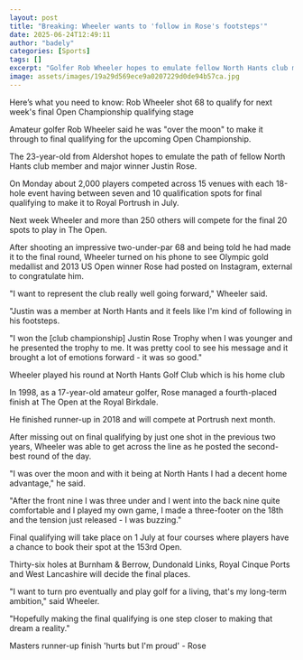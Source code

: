 ```yaml
---
layout: post
title: "Breaking: Wheeler wants to 'follow in Rose's footsteps'"
date: 2025-06-24T12:49:11
author: "badely"
categories: [Sports]
tags: []
excerpt: "Golfer Rob Wheeler hopes to emulate fellow North Hants club member Justin Rose after qualifying for The Open's final qualifying stage."
image: assets/images/19a29d569ece9a0207229d0de94b57ca.jpg
---
```


Here’s what you need to know: Rob Wheeler shot 68 to qualify for next week's final Open Championship qualifying stage

Amateur golfer Rob Wheeler said he was "over the moon" to make it through to final qualifying for the upcoming Open Championship. 

The 23-year-old from Aldershot hopes to emulate the path of fellow North Hants club member and major winner Justin Rose. 

On Monday about 2,000 players competed across 15 venues with each 18-hole event having between seven and 10 qualification spots for final qualifying to make it to Royal Portrush in July.

Next week Wheeler and more than 250 others will compete for the final 20 spots to play in The Open. 

After shooting an impressive two-under-par 68 and being told he had made it to the final round, Wheeler turned on his phone to see Olympic gold medallist and 2013 US Open winner Rose had posted on Instagram, external to congratulate him. 

"I want to represent the club really well going forward," Wheeler said.

"Justin was a member at North Hants and it feels like I'm kind of following in his footsteps.

"I won the [club championship] Justin Rose Trophy when I was younger and he presented the trophy to me. It was pretty cool to see his message and it brought a lot of emotions forward - it was so good."

Wheeler played his round at North Hants Golf Club which is his home club

In 1998, as a 17-year-old amateur golfer, Rose managed a fourth-placed finish at The Open at the Royal Birkdale.

He finished runner-up in 2018 and will compete at Portrush next month. 

After missing out on final qualifying by just one shot in the previous two years, Wheeler was able to get across the line as he posted the second-best round of the day.

"I was over the moon and with it being at North Hants I had a decent home advantage," he said.

"After the front nine I was three under and I went into the back nine quite comfortable and I played my own game, I made a three-footer on the 18th and the tension just released - I was buzzing."

Final qualifying will take place on 1 July at four courses where players have a chance to book their spot at the 153rd Open.

Thirty-six holes at Burnham & Berrow, Dundonald Links, Royal Cinque Ports and West Lancashire will decide the final places.

"I want to turn pro eventually and play golf for a living, that's my long-term ambition," said Wheeler. 

"Hopefully making the final qualifying is one step closer to making that dream a reality."

Masters runner-up finish 'hurts but I'm proud' - Rose


